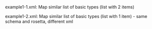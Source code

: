 example1-1.xml: Map similar list of basic types (list with 2 items)

example1-2.xml: Map similar list of basic types (list with 1 item) - same schema and rosetta, different xml